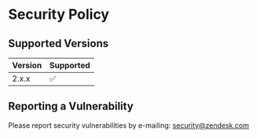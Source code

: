 # Security Policy

## Supported Versions

| Version | Supported          |
| ------- | ------------------ |
| 2.x.x   | :white_check_mark: |

## Reporting a Vulnerability

Please report security vulnerabilities by e-mailing: security@zendesk.com
